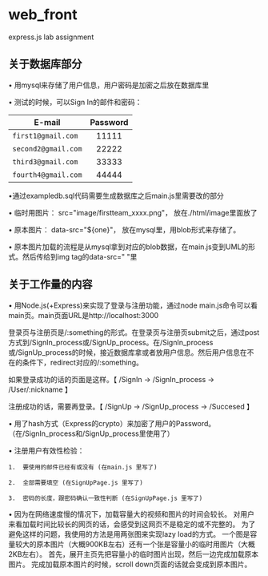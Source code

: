 # web_front
express.js lab assignment

##	关于数据库部分

• 用mysql来存储了用户信息，用户密码是加密之后放在数据库里

• 测试的时候，可以Sign In的邮件和密码：

| E-mail | Password |
|---|:---:|
`first1@gmail.com` | 11111
`second2@gmail.com` | 22222
`third3@gmail.com` | 33333
`fourth4@gmail.com` | 44444

•通过exampledb.sql代码需要生成数据库之后main.js里需要改的部分

• 临时用图片： src="image/firstteam_xxxx.png"， 放在./html/image里面放了

• 原本图片： data-src="${one}"， 放在mysql里，用blob形式来存储了。

• 原本图片加载的流程是从mysql拿到对应的blob数据，在main.js变到UML的形式。然后传给到img tag的data-src=" "里


##	关于工作量的内容

•	用Node.js(+Express)来实现了登录与注册功能，通过node main.js命令可以看main页。main页面URL是http://localhost:3000

  登录页与注册页是/:something的形式。在登录页与注册页submit之后，通过post方式到/SignIn_process或/SignUp_process。在/SignIn_process或/SignUp_process的时候，接近数据库拿或者放用户信息。然后用户信息在不在的条件下，redirect对应的/:something。

  如果登录成功的话的页面是这样。【 /SignIn -> /SignIn_process -> /User/:nickname 】 

  注册成功的话，需要再登录。【 /SignUp -> /SignUp_process -> /Succesed 】

•	用了hash方式（Express的crypto）来加密了用户的Password。（在/SignIn_process和/SignUp_process里使用了）

•	注册用户有效性检验：

    1.	要使用的邮件已经有或没有 (在main.js 里写了)
    
    2.	全部需要填空 (在SignUpPage.js 里写了)
    
    3.	密码的长度，跟密码确认一致性判断 (在SignUpPage.js 里写了)

• 因为在网络速度慢的情况下，加载容量大的视频和图片的时间会较长。
  对用户来看加载时间比较长的网页的话，会感受到这网页不是稳定的或不完整的。
  为了避免这样的问题，我使用的方法是用两张图来实现lazy load的方式。
  一个图是容量较大的原本图片（大概900KB左右）还有一个张是容量小的临时用图片（大概2KB左右）。
  首先，展开主页先把容量小的临时图片出现，然后一边完成加载原本图片。
  完成加载原本图片的时候，scroll down页面的话就会变成到原本图片。
  


